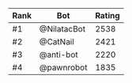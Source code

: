 Rank|Bot|Rating
---|---|---
#1|@NilatacBot|2538
#2|@CatNail|2421
#3|@anti-bot|2220
#4|@pawnrobot|1835
